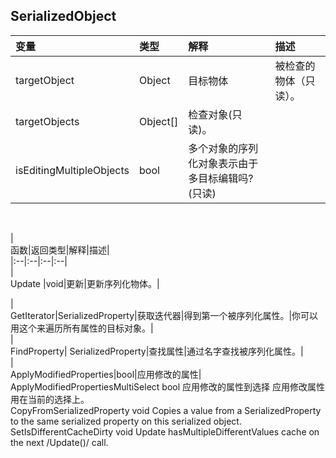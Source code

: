 ## SerializedObject

| 变量 | 类型 | 解释 | 描述 |
| :--- | :--- | :--- | :--- |
| targetObject | Object | 目标物体 | 被检查的物体（只读）。
|targetObjects|Object[]| 检查对象(只读)。| | 
|isEditingMultipleObjects|bool|多个对象的序列化对象表示由于多目标编辑吗?(只读)||

 

\|  
函数\|返回类型\|解释\|描述\|  
\|:--\|:--\|:--\|:--\|  
\|  
Update \|void\|更新\|更新序列化物体。\|

\|  
GetIterator\|SerializedProperty\|获取迭代器\|得到第一个被序列化属性。\|你可以用这个来遍历所有属性的目标对象。\|  
\|  
FindProperty\|     SerializedProperty\|查找属性\|通过名字查找被序列化属性。\|  
\|  
ApplyModifiedProperties\|bool\|应用修改的属性\|  
ApplyModifiedPropertiesMultiSelect     bool    应用修改的属性到选择    应用修改属性用在当前的选择上。  
CopyFromSerializedProperty    void    Copies a value from a SerializedProperty to the same serialized property on this serialized object.  
SetIsDifferentCacheDirty    void    Update hasMultipleDifferentValues cache on the next /Update\(\)/ call.

